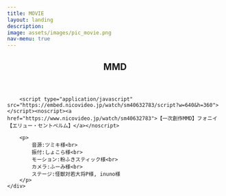 ```yaml
---
title: MOVIE
layout: landing
description: 
image: assets/images/pic_movie.png
nav-menu: true
---
```


<!-- Main -->
<div id="main">

<!-- One -->
<section id="one">
	<div class="inner">
		<header class="major">
			<h2>MMD</h2>
		</header>

		<script type="application/javascript" src="https://embed.nicovideo.jp/watch/sm40632783/script?w=640&h=360"></script><noscript><a href="https://www.nicovideo.jp/watch/sm40632783">【一次創作MMD】フォニイ【エリュー・セントペルム】</a></noscript>

		<p>
			音源:ツミキ様<br>
			振付:しょこら様<br>
			モーション:粉ふきスティック様<br>
			カメラ:ふーみ様<br>
			ステージ:怪獣対若大将P様, inuno様
		</p>
	</div>
</section>
</div>
